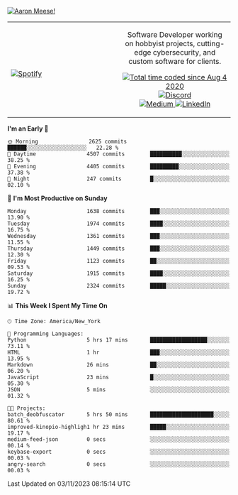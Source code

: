 [![Aaron Meese!](https://user-images.githubusercontent.com/17814535/88975338-a2aabf00-d27f-11ea-963f-8a19608716b4.png)](https://github.com/ajmeese7/readme-ascii "README ASCII")

<!-- Modified from project here: https://github.com/novatorem/novatorem -->
<table width="100%">
  <tr>
  <td width="50%">

&nbsp; <br> [![Spotify](https://ajmeese7.vercel.app/api/spotify)](https://open.spotify.com/user/ajmeese)

  </td>
  <td width="50%">
    <p align="center">
    Software Developer working on hobbyist projects, cutting-edge cybersecurity, and custom software for clients.
    </p>
    <p align="center">
      <a href="https://wakatime.com/@f726891d-3b02-46cd-9b60-e8c59f9e2b14">
        <img src="https://wakatime.com/badge/user/f726891d-3b02-46cd-9b60-e8c59f9e2b14.svg" alt="Total time coded since Aug 4 2020" title="WakaTime" />
      </a>
      <a href="http://link.aaronmeese.com/discord">
        <img src="https://img.shields.io/badge/discord-ajmeese7%234835-369?style=flat-square&logo=discord&logoColor=white&color=purple" alt="Discord" title="Discord">
      </a>
      <br />
      <a href="https://link.aaronmeese.com/medium">
        <img src="https://img.shields.io/badge/medium-ajmeese7-1DB954?style=flat-square&logo=medium&logoColor=white" alt="Medium" title="Medium">
      </a>
      <a href="https://link.aaronmeese.com/linkedin">
        <img src="https://img.shields.io/badge/linkedIn-aaronmeese-1DB954?style=flat-square&logo=linkedin&logoColor=white&color=blue" alt="LinkedIn" title="LinkedIn">
      </a>
    </p>
  </td>

</table>

[//]: <> (The `&nbsp;` is to have Aphelion take up more space)

<!--START_SECTION:waka-->
**I'm an Early 🐤** 

```text
🌞 Morning                2625 commits        ██████░░░░░░░░░░░░░░░░░░░   22.28 % 
🌆 Daytime                4507 commits        ██████████░░░░░░░░░░░░░░░   38.25 % 
🌃 Evening                4405 commits        █████████░░░░░░░░░░░░░░░░   37.38 % 
🌙 Night                  247 commits         █░░░░░░░░░░░░░░░░░░░░░░░░   02.10 % 
```
📅 **I'm Most Productive on Sunday** 

```text
Monday                   1638 commits        ███░░░░░░░░░░░░░░░░░░░░░░   13.90 % 
Tuesday                  1974 commits        ████░░░░░░░░░░░░░░░░░░░░░   16.75 % 
Wednesday                1361 commits        ███░░░░░░░░░░░░░░░░░░░░░░   11.55 % 
Thursday                 1449 commits        ███░░░░░░░░░░░░░░░░░░░░░░   12.30 % 
Friday                   1123 commits        ██░░░░░░░░░░░░░░░░░░░░░░░   09.53 % 
Saturday                 1915 commits        ████░░░░░░░░░░░░░░░░░░░░░   16.25 % 
Sunday                   2324 commits        █████░░░░░░░░░░░░░░░░░░░░   19.72 % 
```


📊 **This Week I Spent My Time On** 

```text
🕑︎ Time Zone: America/New_York

💬 Programming Languages: 
Python                   5 hrs 17 mins       ██████████████████░░░░░░░   73.11 % 
HTML                     1 hr                ███░░░░░░░░░░░░░░░░░░░░░░   13.95 % 
Markdown                 26 mins             ██░░░░░░░░░░░░░░░░░░░░░░░   06.20 % 
JavaScript               23 mins             █░░░░░░░░░░░░░░░░░░░░░░░░   05.30 % 
JSON                     5 mins              ░░░░░░░░░░░░░░░░░░░░░░░░░   01.32 % 

🐱‍💻 Projects: 
batch_deobfuscator       5 hrs 50 mins       ████████████████████░░░░░   80.61 % 
improved-kinopio-highligh1 hr 23 mins        █████░░░░░░░░░░░░░░░░░░░░   19.17 % 
medium-feed-json         0 secs              ░░░░░░░░░░░░░░░░░░░░░░░░░   00.14 % 
keybase-export           0 secs              ░░░░░░░░░░░░░░░░░░░░░░░░░   00.03 % 
angry-search             0 secs              ░░░░░░░░░░░░░░░░░░░░░░░░░   00.03 % 
```


 Last Updated on 03/11/2023 08:15:14 UTC
<!--END_SECTION:waka-->
